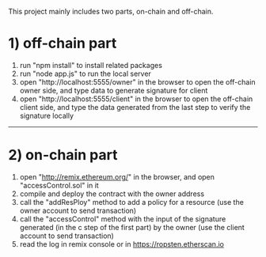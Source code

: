
This project mainly includes two parts, on-chain and off-chain.

# 1) off-chain part
1. run "npm install" to install related packages
2. run "node app.js" to run the local server
3. open "http://localhost:5555/owner" in the browser to open the off-chain owner side, and type data to generate signature for client
4. open "http://localhost:5555/client" in the browser to open the off-chain client side, and type the data generated from the last step to verify the signature locally


*************************************************************************************

# 2) on-chain part
1. open "http://remix.ethereum.org/" in the browser, and open "accessControl.sol" in it
2. compile and deploy the contract with the owner address
3. call the "addResPloy" method to add a policy for a resource (use the owner account to send transaction)
4. call the "accessControl" method with the input of the signature generated (in the c step of the first part) by the owner (use the client account to send transaction)
5. read the log in remix console or in https://ropsten.etherscan.io

